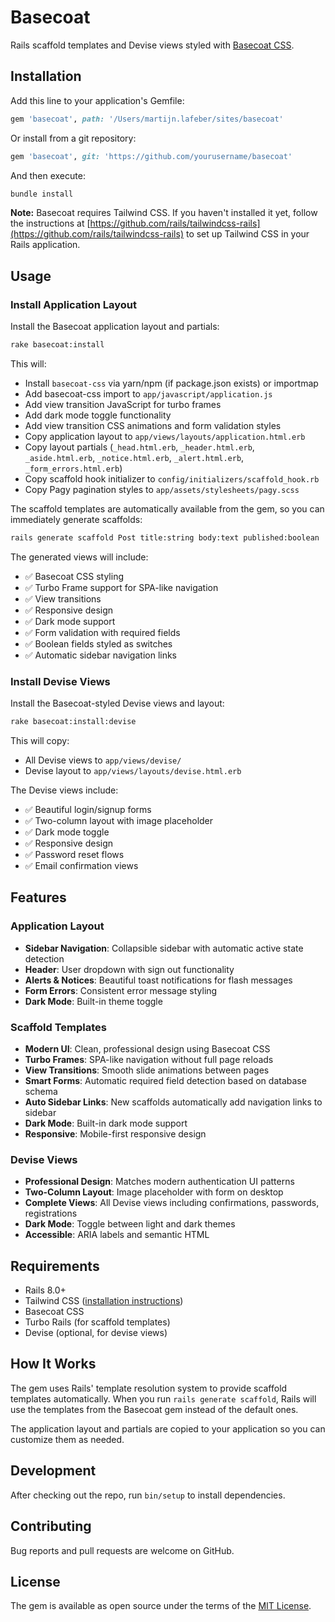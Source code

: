 # Basecoat

Rails scaffold templates and Devise views styled with [Basecoat CSS](https://basecoatui.com).

## Installation

Add this line to your application's Gemfile:

```ruby
gem 'basecoat', path: '/Users/martijn.lafeber/sites/basecoat'
```

Or install from a git repository:

```ruby
gem 'basecoat', git: 'https://github.com/yourusername/basecoat'
```

And then execute:

```bash
bundle install
```

**Note:** Basecoat requires Tailwind CSS. If you haven't installed it yet, follow the instructions at [https://github.com/rails/tailwindcss-rails](https://github.com/rails/tailwindcss-rails) to set up Tailwind CSS in your Rails application.

## Usage

### Install Application Layout

Install the Basecoat application layout and partials:

```bash
rake basecoat:install
```

This will:
- Install `basecoat-css` via yarn/npm (if package.json exists) or importmap
- Add basecoat-css import to `app/javascript/application.js`
- Add view transition JavaScript for turbo frames
- Add dark mode toggle functionality
- Add view transition CSS animations and form validation styles
- Copy application layout to `app/views/layouts/application.html.erb`
- Copy layout partials (`_head.html.erb`, `_header.html.erb`, `_aside.html.erb`, `_notice.html.erb`, `_alert.html.erb`, `_form_errors.html.erb`)
- Copy scaffold hook initializer to `config/initializers/scaffold_hook.rb`
- Copy Pagy pagination styles to `app/assets/stylesheets/pagy.scss`

The scaffold templates are automatically available from the gem, so you can immediately generate scaffolds:

```bash
rails generate scaffold Post title:string body:text published:boolean
```

The generated views will include:
- ✅ Basecoat CSS styling
- ✅ Turbo Frame support for SPA-like navigation
- ✅ View transitions
- ✅ Responsive design
- ✅ Dark mode support
- ✅ Form validation with required fields
- ✅ Boolean fields styled as switches
- ✅ Automatic sidebar navigation links

### Install Devise Views

Install the Basecoat-styled Devise views and layout:

```bash
rake basecoat:install:devise
```

This will copy:
- All Devise views to `app/views/devise/`
- Devise layout to `app/views/layouts/devise.html.erb`

The Devise views include:
- ✅ Beautiful login/signup forms
- ✅ Two-column layout with image placeholder
- ✅ Dark mode toggle
- ✅ Responsive design
- ✅ Password reset flows
- ✅ Email confirmation views

## Features

### Application Layout

- **Sidebar Navigation**: Collapsible sidebar with automatic active state detection
- **Header**: User dropdown with sign out functionality
- **Alerts & Notices**: Beautiful toast notifications for flash messages
- **Form Errors**: Consistent error message styling
- **Dark Mode**: Built-in theme toggle

### Scaffold Templates

- **Modern UI**: Clean, professional design using Basecoat CSS
- **Turbo Frames**: SPA-like navigation without full page reloads
- **View Transitions**: Smooth slide animations between pages
- **Smart Forms**: Automatic required field detection based on database schema
- **Auto Sidebar Links**: New scaffolds automatically add navigation links to sidebar
- **Dark Mode**: Built-in dark mode support
- **Responsive**: Mobile-first responsive design

### Devise Views

- **Professional Design**: Matches modern authentication UI patterns
- **Two-Column Layout**: Image placeholder with form on desktop
- **Complete Views**: All Devise views including confirmations, passwords, registrations
- **Dark Mode**: Toggle between light and dark themes
- **Accessible**: ARIA labels and semantic HTML

## Requirements

- Rails 8.0+
- Tailwind CSS ([installation instructions](https://github.com/rails/tailwindcss-rails))
- Basecoat CSS
- Turbo Rails (for scaffold templates)
- Devise (optional, for devise views)

## How It Works

The gem uses Rails' template resolution system to provide scaffold templates automatically. When you run `rails generate scaffold`, Rails will use the templates from the Basecoat gem instead of the default ones.

The application layout and partials are copied to your application so you can customize them as needed.

## Development

After checking out the repo, run `bin/setup` to install dependencies.

## Contributing

Bug reports and pull requests are welcome on GitHub.

## License

The gem is available as open source under the terms of the [MIT License](https://opensource.org/licenses/MIT).
